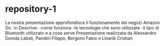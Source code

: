 # repository-1
La nostra presentazione approfondisce il funzionamento dei negozi Amazon Go. \n
Descrive:
  -come funziona
  -le tecnologie che sono utilizzate
  -il tipo di Bluetooth utilizzato e a cosa serve
Presentazione realizzata da Alessandro Donida Labati, Pandini Filippo, Bergomi Fabio e Linardi Cristian
